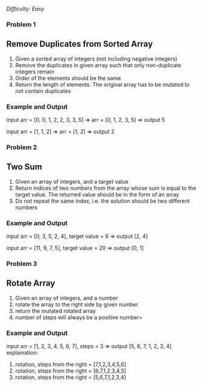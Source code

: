 _Difficulty: Easy_

### Problem 1

## Remove Duplicates from Sorted Array

1. Given a sorted array of integers (not including negative integers)
2. Remove the duplicates in given array such that only non-duplicate integers remain
3. Order of the elements should be the same
4. Return the length of elements. The original array has to be mutated to not contain duplicates

### Example and Output

input arr = [0, 0, 1, 2, 2, 3, 3, 5] => arr = [0, 1, 2, 3, 5] => output 5

input arr = [1, 1, 2] => arr = [1, 2] => output 2

### Problem 2

## Two Sum

1. Given an array of integers, and a target value
2. Return indices of two numbers from the array whose sum is equal to the target value. The returned value should be in the form of an array
3. Do not repeat the same index, i.e. the solution should be two different numbers

### Example and Output

input arr = [0, 3, 5, 2, 4], target value = 9 => output [2, 4]

input arr = [11, 9, 7, 5], target value = 20 => output [0, 1]

### Problem 3

## Rotate Array

1. Given an array of integers, and a number
2. rotate the array to the right side by given number
3. return the mutated rotated array
4. number of steps will always be a positive number=

### Example and Output

input arr = [1, 2, 3, 4, 5, 6, 7], steps = 3 => output [5, 6, 7, 1, 2, 3, 4]
explaination:
1. rotation, steps from the right = [7,1,2,3,4,5,6]
2. rotation, steps from the right = [6,7,1,2,3,4,5]
3. rotation, steps from the right = [5,6,7,1,2,3,4]
